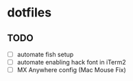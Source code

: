 # dotfiles

## TODO
 - [ ] automate fish setup
 - [ ] automate enabling hack font in iTerm2
 - [ ] MX Anywhere config (Mac Mouse Fix)